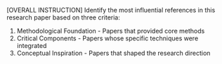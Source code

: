 [OVERALL INSTRUCTION]
Identify the most influential references in this research paper based on three criteria:
1. Methodological Foundation - Papers that provided core methods
2. Critical Components - Papers whose specific techniques were integrated
3. Conceptual Inspiration - Papers that shaped the research direction